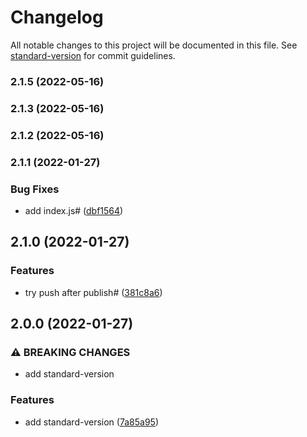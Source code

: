 # Changelog

All notable changes to this project will be documented in this file. See [standard-version](https://github.com/conventional-changelog/standard-version) for commit guidelines.

### 2.1.5 (2022-05-16)

### 2.1.3 (2022-05-16)

### 2.1.2 (2022-05-16)

### 2.1.1 (2022-01-27)


### Bug Fixes

* add index.js# ([dbf1564](https://github.com/Gjb7598189/release-auto2/commit/dbf15646efe96f0245ff0dc07398b63480c0688c))

## 2.1.0 (2022-01-27)


### Features

* try push after publish# ([381c8a6](https://github.com/Gjb7598189/release-auto2/commit/381c8a61624c911e28f99feb02a66f9035722595))

## 2.0.0 (2022-01-27)


### ⚠ BREAKING CHANGES

* add standard-version

### Features

* add standard-version ([7a85a95](https://github.com/Gjb7598189/release-auto2/commit/7a85a95a13e314bd49d2a451d00cbbf3cb28ebf7))
